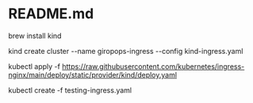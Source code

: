 # README.md

brew install kind

kind create cluster --name giropops-ingress --config kind-ingress.yaml

kubectl apply -f https://raw.githubusercontent.com/kubernetes/ingress-nginx/main/deploy/static/provider/kind/deploy.yaml

kubectl create -f testing-ingress.yaml

